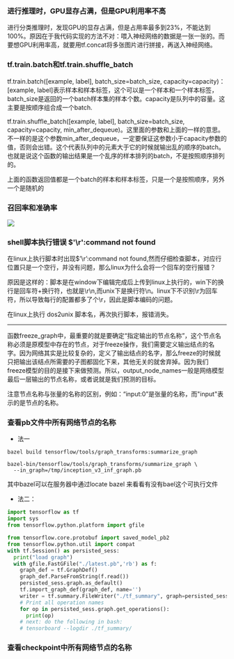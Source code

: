 ### 进行推理时，GPU显存占满，但是GPU利用率不高

进行分类推理时，发现GPU的显存占满，但是占用率最多到23%，不能达到100%。原因在于我代码实现的方法不对：喂入神经网络的数据是一张一张的。而要想GPU利用率高，就要用tf.concat将多张图片进行拼接，再送入神经网络。

### tf.train.batch和tf.train.shuffle_batch

tf.train.batch([example, label], batch_size=batch_size, capacity=capacity)：[example, label]表示样本和样本标签，这个可以是一个样本和一个样本标签，batch_size是返回的一个batch样本集的样本个数。capacity是队列中的容量。这主要是按顺序组合成一个batch.

tf.train.shuffle_batch([example, label], batch_size=batch_size, capacity=capacity, min_after_dequeue)。这里面的参数和上面的一样的意思。不一样的是这个参数min_after_dequeue，一定要保证这参数小于capacity参数的值，否则会出错。这个代表队列中的元素大于它的时候就输出乱的顺序的batch。也就是说这个函数的输出结果是一个乱序的样本排列的batch，不是按照顺序排列的。

上面的函数返回值都是一个batch的样本和样本标签，只是一个是按照顺序，另外一个是随机的

### 召回率和准确率

![](F:\学习笔记与学习资料\学习笔记\assets\recall_accuracy.jpg)





### shell脚本执行错误 $'\r':command not found

在linux上执行脚本时出现$’\r’:command not found,然而仔细检查脚本，对应行位置只是一个空行，并没有问题，那么linux为什么会将一个回车的空行报错？

原因是这样的：脚本是在window下编辑完成后上传到linux上执行的，win下的换行是回车符+换行符，也就是\r\n,而unix下是换行符\n。linux下不识别\r为回车符，所以导致每行的配置都多了个\r，因此是脚本编码的问题。

在linux上执行 dos2unix 脚本名，再次执行脚本，报错消失。

------





函数freeze_graph中，最重要的就是要确定“指定输出的节点名称”，这个节点名称必须是原模型中存在的节点，对于freeze操作，我们需要定义输出结点的名字。因为网络其实是比较复杂的，定义了输出结点的名字，那么freeze的时候就只把输出该结点所需要的子图都固化下来，其他无关的就舍弃掉。因为我们freeze模型的目的是接下来做预测。所以，output_node_names一般是网络模型最后一层输出的节点名称，或者说就是我们预测的目标。

注意节点名称与张量的名称的区别，例如：“input:0”是张量的名称，而"input"表示的是节点的名称。



### 查看pb文件中所有网络节点的名称

- 法一

```shell
bazel build tensorflow/tools/graph_transforms:summarize_graph

bazel-bin/tensorflow/tools/graph_transforms/summarize_graph \
  --in_graph=/tmp/inception_v3_inf_graph.pb
```

其中bazel可以在服务器中通过locate bazel 来看看有没有bael这个可执行文件

- 法二：

```python
import tensorflow as tf
import sys
from tensorflow.python.platform import gfile

from tensorflow.core.protobuf import saved_model_pb2
from tensorflow.python.util import compat
with tf.Session() as persisted_sess:
  print("load graph")
  with gfile.FastGFile("./latest.pb",'rb') as f:
    graph_def = tf.GraphDef()
    graph_def.ParseFromString(f.read())
    persisted_sess.graph.as_default()
    tf.import_graph_def(graph_def, name='')
    writer = tf.summary.FileWriter("./tf_summary", graph=persisted_sess.graph)
    # Print all operation names
    for op in persisted_sess.graph.get_operations():
      print(op)
    # next: do the following in bash:
    # tensorboard --logdir ./tf_summary/
```



### 查看checkpoint中所有网络节点的名称